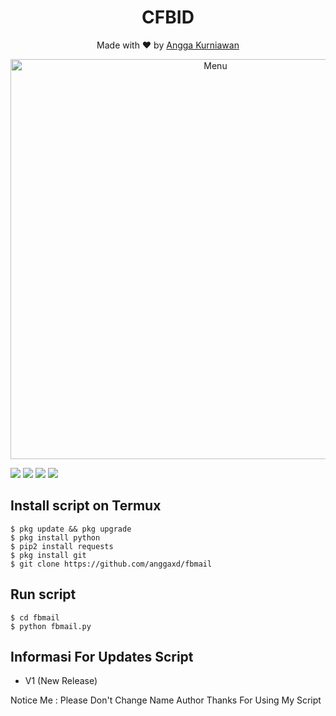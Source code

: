 <h1 align="center">
  CFBID
</h1>
</div>
<p align="center">
  Made with ❤️ by <a href="https://github.com/anggaxd">Angga Kurniawan</a>
</p>
<p align="center">
 <img src="https://raw.githubusercontent.com/anggaxd/fbmail/main/20201005_145256.jpg" width="640" title="Menu" alt="Menu">
</p>

   ![](https://img.shields.io/badge/Language-2-blue) ![](https://img.shields.io/badge/Python-3.8-green) ![](https://img.shields.io/badge/Size-2.96Kb-orange) ![](https://img.shields.io/badge/Relase-20-08-20-brightgreen)

## Install script on Termux
```
$ pkg update && pkg upgrade
$ pkg install python
$ pip2 install requests
$ pkg install git
$ git clone https://github.com/anggaxd/fbmail
```

## Run script
```
$ cd fbmail
$ python fbmail.py
```

## Informasi For Updates Script
* V1 (New Release)

Notice Me : Please Don't Change Name Author
Thanks For Using My Script
